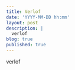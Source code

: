 ```yaml
---
title: Verlof
date: 'YYYY-MM-DD hh:mm'
layout: post
description: |
  verlof
blog: true
published: true
---
```

verlof
